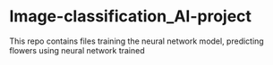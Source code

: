 # Image-classification_AI-project
This repo contains files training the neural network model, predicting flowers using neural network trained
